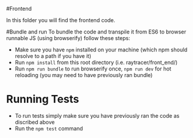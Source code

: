 #Frontend

In this folder you will find the frontend code.


#Bundle and run 
To bundle the code and transpile it from ES6 to browser runnable JS (using browserify) follow these steps:

* Make sure you have `npm` installed on your machine (which npm should resolve to a path if you have it)
* Run `npm install` from this root directory (i.e. raytracer/front_end/)
* Run `npm run bundle` to run browserify once, `npm run dev` for hot reloading (you may need to have previously ran bundle)


# Running Tests

* To run tests simply make sure you have previously ran the code as discribed above
* Run the `npm test` command


